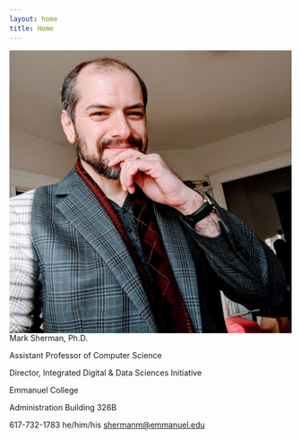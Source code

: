 ```yaml
---
layout: home
title: Home
---
```

<img align="right" src="img/fb_scarf.jpg">
Mark Sherman, Ph.D.

Assistant Professor of Computer Science

Director, Integrated Digital & Data Sciences Initiative

Emmanuel College

Administration Building 326B

617-732-1783  he/him/his  shermanm@emmanuel.edu